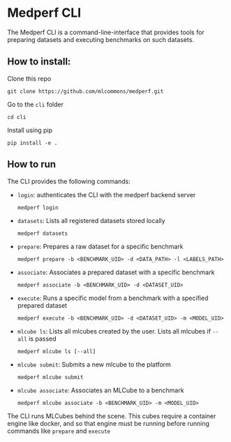# Medperf CLI
The Medperf CLI is a command-line-interface that provides tools for preparing datasets and executing benchmarks on such datasets.

## How to install:
Clone this repo
```
git clone https://github.com/mlcommons/medperf.git
```
Go to the `cli` folder
```
cd cli
```
Install using pip
```
pip install -e .
```

## How to run
The CLI provides the following commands:
- `login`: authenticates the CLI with the medperf backend server
  ```
  medperf login
  ```
- `datasets`: Lists all registered datasets stored locally
  ```
  medperf datasets
  ```
- `prepare`: Prepares a raw dataset for a specific benchmark
  ```
  medperf prepare -b <BENCHMARK_UID> -d <DATA_PATH> -l <LABELS_PATH>
- `associate`: Associates a prepared dataset with a specific benchmark
  ```
  medperf associate -b <BENCHMARK_UID> -d <DATASET_UID>
  ```
- `execute`: Runs a specific model from a benchmark with a specified prepared dataset
  ```
  medperf execute -b <BENCHMARK_UID> -d <DATASET_UID> -m <MODEL_UID>
  ```
- `mlcube ls`: Lists all mlcubes created by the user. Lists all mlcubes if `--all` is passed
  ```
  medperf mlcube ls [--all]
  ``` 
- `mlcube submit`: Submits a new mlcube to the platform
  ```
  medperf mlcube submit
  ```   
- `mlcube associate`: Associates an MLCube to a benchmark
  ```
  medperf mlcube associate -b <BENCHMARK_UID> -m <MODEL_UID>
  ``` 
The CLI runs MLCubes behind the scene. This cubes require a container engine like docker, and so that engine must be running before running commands like `prepare` and `execute`